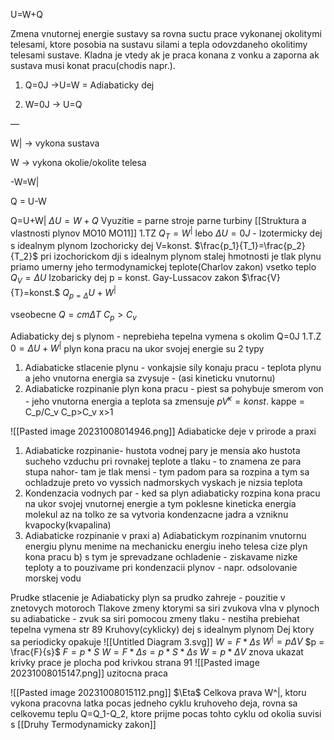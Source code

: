 
U=W+Q

Zmena vnutornej energie sustavy sa rovna suctu prace vykonanej okolitymi telesami, ktore posobia na sustavu silami a tepla odovzdaneho okolitimy telesami sustave. Kladna je vtedy ak je praca konana z vonku a zaporna ak sustava musi konat pracu(chodis napr.).

1. Q=0J ->U=W = Adiabaticky dej

2. W=0J -> U=Q

—

W| -> vykona sustava

W -> vykona okolie/okolite telesa

-W=W|

Q = U-W

Q=U+W|
$\Delta U=W+Q$
Vyuzitie = parne stroje parne turbiny
[[Struktura a vlastnosti plynov MO10 MO11]]
1.TZ $Q_T=W^|$ lebo $\Delta U = 0J$ - Izotermicky dej s idealnym plynom
Izochoricky dej V=konst. $\frac{p_1}{T_1}=\frac{p_2}{T_2}$
pri izochorickom dji s idealnym plynom stalej hmotnosti je tlak plynu priamo umerny jeho termodynamickej teplote(Charlov zakon)
vsetko teplo $Q_{V}=\Delta U$
Izobaricky dej p = konst. Gay-Lussacov zakon
$\frac{V}{T}=konst.$
$Q_{p=\Delta}U+W^|$

vseobecne
$Q=cm\Delta T$
$C_p>C_v$

Adiabaticky dej s plynom - neprebieha tepelna vymena s okolim Q=0J
1.T.Z $0= \Delta U+W^|$  plyn kona pracu na ukor svojej energie
su 2 typy
1. Adiabaticke stlacenie plynu - vonkajsie sily konaju pracu - teplota plynu a jeho vnutorna energia sa zvysuje - (asi kineticku vnutornu)
2.  Adiabaticke rozpinanie plyn kona pracu - piest sa pohybuje smerom von - jeho vnutorna energia a teplota sa zmensuje
$pV^{\kappa} = konst.$ kappe = C_p/C_v C_p>C_v x>1

![[Pasted image 20231008014946.png]]
Adiabaticke deje v prirode a praxi 
1. Adiabaticke rozpinanie- hustota vodnej pary je mensia ako hustota sucheho vzduchu pri rovnakej teplote a tlaku - to znamena ze para stupa nahor- tam je tlak mensi - tym padom para sa rozpina a tym sa ochladzuje preto vo vyssich nadmorskych vyskach je nizsia teplota
2. Kondenzacia vodnych par - ked sa plyn adiabaticky rozpina kona pracu na ukor svojej vnutornej energie a tym poklesne kineticka energia molekul az na tolko ze sa vytvoria kondenzacne jadra a vzniknu kvapocky(kvapalina)
3. Adiabaticke rozpinanie v praxi
a) Adiabatickym rozpinanim vnutornu energiu plynu menime na mechanicku energiu ineho telesa cize plyn kona pracu
b) s tym je sprevadzane ochladenie - ziskavame nizke teploty a to pouzivame pri kondenzacii plynov - napr. odsolovanie morskej vodu

Prudke stlacenie je Adiabaticky plyn sa prudko zahreje - pouzitie v znetovych motoroch
Tlakove zmeny ktorymi sa siri zvukova vlna v plynoch su adiabaticke - zvuk sa siri pomocou zmeny tlaku  - nestiha prebiehat tepelna vymena 
str 89
Kruhovy(cyklicky) dej s idealnym plynom
Dej ktory sa periodicky opakuje
![[Untitled Diagram 3.svg]]
$W = F*\Delta s$
$W^{|}=p\Delta V$
$p = \frac{F}{s}$
$F=p*S$
$W=F* \Delta s=p*S*\Delta s$
$W=p*\Delta V$
znova ukazat krivky
prace je plocha pod krivkou strana 91
![[Pasted image 20231008015147.png]]
uzitocna praca


![[Pasted image 20231008015112.png]]
$\Eta$
Celkova prava W^|, ktoru vykona pracovna latka pocas jedneho cyklu kruhoveho deja, rovna sa celkovemu teplu Q=Q_1-Q_2, ktore prijme pocas tohto cyklu od okolia
suvisi s [[Druhy Termodynamicky zakon]] 
